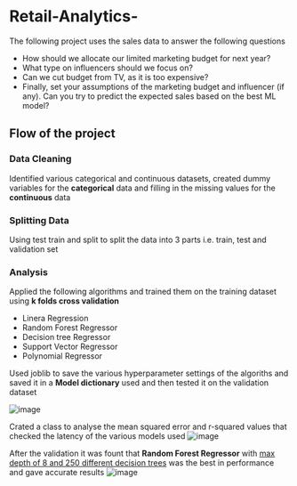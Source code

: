 # Retail-Analytics-
The following project uses the sales data to answer the following questions
* How should we allocate our limited marketing budget for next year?
* What type on influencers should we focus on?
* Can we cut budget from TV, as it is too expensive?
* Finally, set your assumptions of the marketing budget and influencer (if any). Can you try to predict the expected sales based on the best ML model?

## Flow of the project 

### Data Cleaning
Identified various categorical and continuous datasets, created dummy variables for the <b>categorical</b> data and filling in the missing values for the <b>continuous</b> data

### Splitting Data
Using test train and split to split the data into 3 parts i.e. train, test and validation set

### Analysis 
Applied the following algorithms and trained them on the training dataset using <b>k folds cross validation</b>
* Linera Regression
* Random Forest Regressor
* Decision tree Regressor 
* Support Vector Regressor 
* Polynomial Regressor 

Used joblib to save the various hyperparameter settings of the algoriths and saved it in a <b>Model dictionary</b> used and then tested it on the validation dataset

![image](https://user-images.githubusercontent.com/69895829/124377191-50acbd80-dcc8-11eb-9f10-66a2c443a950.png)


Crated a class to analyse the mean squared error and r-squared values that checked the latency of the various models used
![image](https://user-images.githubusercontent.com/69895829/124377165-3246c200-dcc8-11eb-8e8c-189c82674983.png)

After the validation it was fount that <b>Random Forest Regressor</b> with <u>max depth of 8 and 250 different decision trees</u> was the best in performance and gave accurate results 
![image](https://user-images.githubusercontent.com/69895829/124377210-79cd4e00-dcc8-11eb-955d-6c9e4fefa22b.png)

